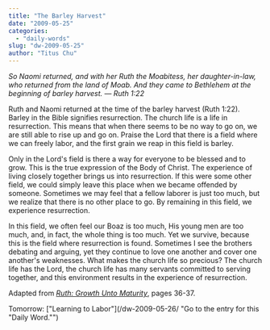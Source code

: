 ```yaml
---
title: "The Barley Harvest"
date: "2009-05-25"
categories: 
  - "daily-words"
slug: "dw-2009-05-25"
author: "Titus Chu"
---
```


_So Naomi returned, and with her Ruth the Moabitess, her daughter-in-law, who returned from the land of Moab. And they came to Bethlehem at the beginning of barley harvest. — Ruth 1:22_

Ruth and Naomi returned at the time of the barley harvest (Ruth 1:22). Barley in the Bible signifies resurrection. The church life is a life in resurrection. This means that when there seems to be no way to go on, we are still able to rise up and go on. Praise the Lord that there is a field where we can freely labor, and the first grain we reap in this field is barley.

Only in the Lord's field is there a way for everyone to be blessed and to grow. This is the true expression of the Body of Christ. The experience of living closely together brings us into resurrection. If this were some other field, we could simply leave this place when we became offended by someone. Sometimes we may feel that a fellow laborer is just too much, but we realize that there is no other place to go. By remaining in this field, we experience resurrection.

In this field, we often feel our Boaz is too much, His young men are too much, and, in fact, the whole thing is too much. Yet we survive, because this is the field where resurrection is found. Sometimes I see the brothers debating and arguing, yet they continue to love one another and cover one another's weaknesses. What makes the church life so precious? The church life has the Lord, the church life has many servants committed to serving together, and this environment results in the experience of resurrection.

Adapted from [_Ruth: Growth Unto Maturity_](/book-ruth/ "Go to the entry for this book"), pages 36-37.

Tomorrow: ["Learning to Labor"](/dw-2009-05-26/ "Go to the entry for this "Daily Word."")

